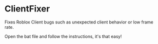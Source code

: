 # ClientFixer
Fixes Roblox Client bugs such as unexpected client behavior or low frame rate.

Open the bat file and follow the instructions, it's that easy!
